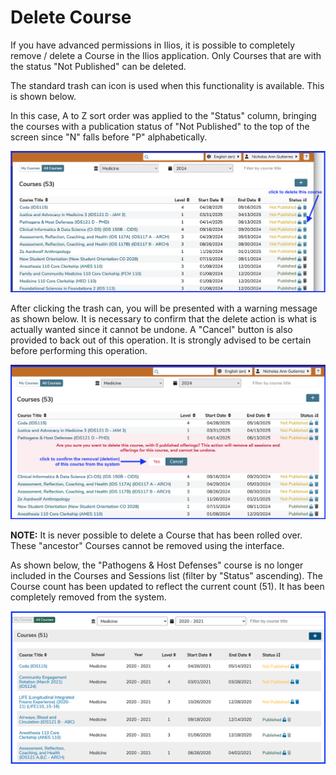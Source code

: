 # Delete Course

If you have advanced permissions in Ilios, it is possible to completely remove / delete a Course in the Ilios application. Only Courses that are with the status "Not Published" can be deleted.

The standard trash can icon is used when this functionality is available. This is shown below.

In this case, A to Z sort order was applied to the "Status" column, bringing the courses with a publication status of "Not Published" to the top of the screen since "N" falls before "P" alphabetically.

![trash can available for use](../../images/delete_course/course_delete_list.png)

After clicking the trash can, you will be presented with a warning message as shown below. It is necessary to confirm that the delete action is what is actually wanted since it cannot be undone. A "Cancel" button is also provided to back out of this operation. It is strongly advised to be certain before performing this operation.

![confirm course deletion](../../images/delete_course/confirm_course_deletion.png)

**NOTE:** It is never possible to delete a Course that has been rolled over. These "ancestor" Courses cannot be removed using the interface.

As shown below, the "Pathogens & Host Defenses" course is no longer included in the Courses and Sessions list (filter by "Status" ascending). The Course count has been updated to reflect the current count (51). It has been completely removed from the system.

![Delete completed](../../images/delete_course/crs_delete3.png)

